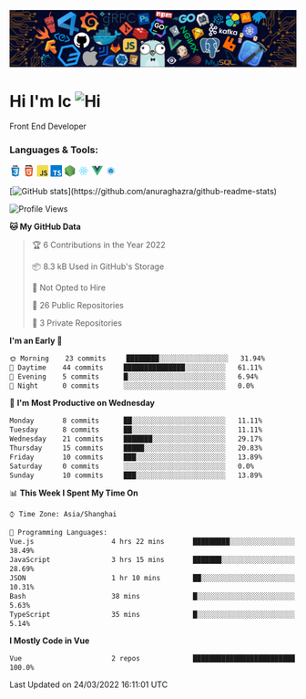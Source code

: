 ![](https://github.com/KieSun/KieSun/blob/master/header_.png)

# Hi I'm lc <img src="https://emojis.slackmojis.com/emojis/images/1588866973/8934/hellokittydance.gif?1588866973" alt="Hi" width="30" />

Front End Developer

### Languages & Tools:

<code><img height="20" src="https://raw.githubusercontent.com/github/explore/80688e429a7d4ef2fca1e82350fe8e3517d3494d/topics/css/css.png"></code>
<code><img height="20" src="https://raw.githubusercontent.com/github/explore/80688e429a7d4ef2fca1e82350fe8e3517d3494d/topics/html/html.png"></code>
<code><img height="20" src="https://raw.githubusercontent.com/github/explore/80688e429a7d4ef2fca1e82350fe8e3517d3494d/topics/javascript/javascript.png"></code>
<code><img height="20" src="https://raw.githubusercontent.com/github/explore/80688e429a7d4ef2fca1e82350fe8e3517d3494d/topics/typescript/typescript.png"></code>
<code><img height="20" src="https://raw.githubusercontent.com/github/explore/80688e429a7d4ef2fca1e82350fe8e3517d3494d/topics/nodejs/nodejs.png"></code>
<code><img height="20" src="https://raw.githubusercontent.com/github/explore/80688e429a7d4ef2fca1e82350fe8e3517d3494d/topics/react/react.png"></code>
<code><img height="20" src="https://raw.githubusercontent.com/github/explore/80688e429a7d4ef2fca1e82350fe8e3517d3494d/topics/vue/vue.png"></code>
<code><img height="20" src="https://raw.githubusercontent.com/github/explore/80688e429a7d4ef2fca1e82350fe8e3517d3494d/topics/webpack/webpack.png"></code>

[![GitHub stats](https://github-readme-stats.vercel.app/api?username=rudy-lc&show_icons=true&bg_color=320,323031,84a59d&icon_color=b0c4b1&title_color=eec170&text_color=a2a392&include_all_commits=true")](https://github.com/anuraghazra/github-readme-stats)

<!--START_SECTION:waka-->
![Profile Views](http://img.shields.io/badge/Profile%20Views-0-blue)

**🐱 My GitHub Data** 

> 🏆 6 Contributions in the Year 2022
 > 
> 📦 8.3 kB Used in GitHub's Storage 
 > 
> 🚫 Not Opted to Hire
 > 
> 📜 26 Public Repositories 
 > 
> 🔑 3 Private Repositories  
 > 
**I'm an Early 🐤** 

```text
🌞 Morning    23 commits     ████████░░░░░░░░░░░░░░░░░   31.94% 
🌆 Daytime    44 commits     ███████████████░░░░░░░░░░   61.11% 
🌃 Evening    5 commits      █░░░░░░░░░░░░░░░░░░░░░░░░   6.94% 
🌙 Night      0 commits      ░░░░░░░░░░░░░░░░░░░░░░░░░   0.0%

```
📅 **I'm Most Productive on Wednesday** 

```text
Monday       8 commits      ██░░░░░░░░░░░░░░░░░░░░░░░   11.11% 
Tuesday      8 commits      ██░░░░░░░░░░░░░░░░░░░░░░░   11.11% 
Wednesday    21 commits     ███████░░░░░░░░░░░░░░░░░░   29.17% 
Thursday     15 commits     █████░░░░░░░░░░░░░░░░░░░░   20.83% 
Friday       10 commits     ███░░░░░░░░░░░░░░░░░░░░░░   13.89% 
Saturday     0 commits      ░░░░░░░░░░░░░░░░░░░░░░░░░   0.0% 
Sunday       10 commits     ███░░░░░░░░░░░░░░░░░░░░░░   13.89%

```


📊 **This Week I Spent My Time On** 

```text
⌚︎ Time Zone: Asia/Shanghai

💬 Programming Languages: 
Vue.js                   4 hrs 22 mins       █████████░░░░░░░░░░░░░░░░   38.49% 
JavaScript               3 hrs 15 mins       ███████░░░░░░░░░░░░░░░░░░   28.69% 
JSON                     1 hr 10 mins        ██░░░░░░░░░░░░░░░░░░░░░░░   10.31% 
Bash                     38 mins             █░░░░░░░░░░░░░░░░░░░░░░░░   5.63% 
TypeScript               35 mins             █░░░░░░░░░░░░░░░░░░░░░░░░   5.14%

```

**I Mostly Code in Vue** 

```text
Vue                      2 repos             █████████████████████████   100.0%

```



 Last Updated on 24/03/2022 16:11:01 UTC
<!--END_SECTION:waka-->
